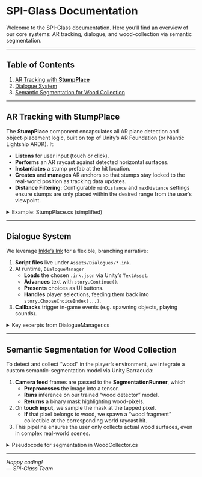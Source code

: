 # SPI-Glass Documentation

Welcome to the SPI-Glass documentation. Here you’ll find an overview of our core systems: AR tracking, dialogue, and wood-collection via semantic segmentation.

---

## Table of Contents

1. [AR Tracking with **StumpPlace**](#ar-tracking-with-stumpplace)  
2. [Dialogue System](#dialogue-system)  
3. [Semantic Segmentation for Wood Collection](#semantic-segmentation-for-wood-collection)  

---

## AR Tracking with **StumpPlace**

The **StumpPlace** component encapsulates all AR plane detection and object-placement logic, built on top of Unity’s AR Foundation (or Niantic Lightship ARDK). It:

- **Listens** for user input (touch or click).
- **Performs** an AR raycast against detected horizontal surfaces.
- **Instantiates** a stump prefab at the hit location.
- **Creates** and **manages** AR anchors so that stumps stay locked to the real-world position as tracking data updates.
- **Distance Filtering**: Configurable `minDistance` and `maxDistance` settings ensure stumps are only placed within the desired range from the user’s viewpoint.

<details>
<summary>Example: StumpPlace.cs (simplified)</summary>

```csharp
using UnityEngine;
using UnityEngine.XR.ARFoundation;
using UnityEngine.XR.ARSubsystems;

[RequireComponent(typeof(ARRaycastManager))]
public class StumpPlace : MonoBehaviour
{
    [SerializeField] private GameObject stumpPrefab;
    [SerializeField] private float minDistance = 0.5f;
    [SerializeField] private float maxDistance = 3.0f;
    private ARRaycastManager raycastManager;

    void Awake()
    {
        raycastManager = GetComponent<ARRaycastManager>();
    }

    void Update()
    {
        if (Input.touchCount == 0) return;
        var touch = Input.GetTouch(0);
        if (touch.phase != TouchPhase.Began) return;

        if (raycastManager.Raycast(touch.position, out var hits, TrackableType.PlaneWithinPolygon))
        {
            var pose = hits[0].pose;
            float distance = Vector3.Distance(Camera.main.transform.position, pose.position);
            if (distance < minDistance || distance > maxDistance) return;

            var stump = Instantiate(stumpPrefab, pose.position, pose.rotation);
            stump.AddComponent<ARAnchor>();
        }
    }
}
```
</details>

---

## Dialogue System

We leverage [Inkle’s Ink](https://www.inklestudios.com/ink/) for a flexible, branching narrative:

1. **Script files** live under `Assets/Dialogues/*.ink`.
2. At runtime, `DialogueManager`  
   - **Loads** the chosen `.ink.json` via Unity’s `TextAsset`.  
   - **Advances** text with `story.Continue()`.  
   - **Presents** choices as UI buttons.  
   - **Handles** player selections, feeding them back into `story.ChooseChoiceIndex(...)`.
3. **Callbacks** trigger in-game events (e.g. spawning objects, playing sounds).

<details>
<summary>Key excerpts from DialogueManager.cs</summary>

```csharp
using Ink.Runtime;
using TMPro;
using UnityEngine;
using UnityEngine.UI;

public class DialogueManager : MonoBehaviour
{
    [SerializeField] private TextAsset inkJSON;
    [SerializeField] private TextMeshProUGUI dialogueText;
    [SerializeField] private GameObject choicesContainer;
    [SerializeField] private Button choiceButtonPrefab;

    private Story story;

    public void StartDialogue()
    {
        story = new Story(inkJSON.text);
        DisplayNextLine();
    }

    void DisplayNextLine()
    {
        if (!story.canContinue) { EndDialogue(); return; }

        dialogueText.text = story.Continue();
        CreateChoiceButtons();
    }

    void CreateChoiceButtons()
    {
        foreach (Transform t in choicesContainer.transform) Destroy(t.gameObject);

        for (int i = 0; i < story.currentChoices.Count; i++)
        {
            var choice = story.currentChoices[i];
            var btn = Instantiate(choiceButtonPrefab, choicesContainer.transform);
            btn.GetComponentInChildren<TextMeshProUGUI>().text = choice.text;
            int index = i;
            btn.onClick.AddListener(() => OnChoiceSelected(index));
        }
    }

    void OnChoiceSelected(int index)
    {
        story.ChooseChoiceIndex(index);
        DisplayNextLine();
    }

    void EndDialogue() { /* Cleanup and signal end of dialogue */ }
}
```
</details>

---

## Semantic Segmentation for Wood Collection

To detect and collect “wood” in the player’s environment, we integrate a custom semantic-segmentation model via Unity Barracuda:

1. **Camera feed** frames are passed to the **SegmentationRunner**, which  
   - **Preprocesses** the image into a tensor.  
   - **Runs** inference on our trained “wood detector” model.  
   - **Returns** a binary mask highlighting wood-pixels.
2. On **touch input**, we sample the mask at the tapped pixel.  
   - **If** that pixel belongs to wood, we spawn a “wood fragment” collectible at the corresponding world raycast hit.
3. This pipeline ensures the user only collects actual wood surfaces, even in complex real-world scenes.

<details>
<summary>Pseudocode for segmentation in WoodCollector.cs</summary>

```csharp
using Unity.Barracuda;
using UnityEngine;
using UnityEngine.XR.ARFoundation;

public class WoodCollector : MonoBehaviour
{
    [SerializeField] private NNModel segmentationModel;
    [SerializeField] private GameObject woodPrefab;
    private IWorker worker;
    private ARCameraManager cameraManager;

    void Start()
    {
        var model = ModelLoader.Load(segmentationModel);
        worker = WorkerFactory.CreateWorker(model);
        cameraManager = FindObjectOfType<ARCameraManager>();
    }

    void Update()
    {
        if (Input.touchCount == 0 || Input.GetTouch(0).phase != TouchPhase.Began) return;

        cameraManager.TryAcquireLatestCpuImage(out var image);
        var mask = RunSegmentation(image);
        image.Dispose();

        if (mask.IsWoodPixel(touchX, touchY))
        {
            Instantiate(woodPrefab, hitPose.position, Quaternion.identity);
        }
    }

    private Tensor RunSegmentation(XRCpuImage image)
    {
        // Convert image to Tensor, dispatch to worker, retrieve mask tensor
    }

    void OnDestroy() => worker.Dispose();
}
```
</details>

---


*Happy coding!*  
*— SPI-Glass Team*

